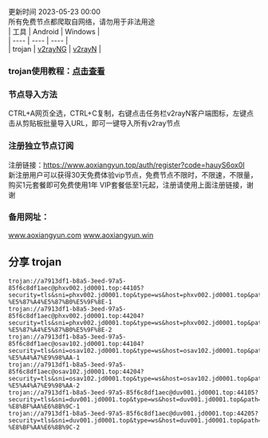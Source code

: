更新时间 2023-05-23 00:00  
所有免费节点都爬取自网络，请勿用于非法用途  
|  工具  | Android  | Windows  |  
|  ----  | ----   | ----  |  
| trojan  | [v2rayNG](https://github.com/2dust/v2rayNG/releases/download/1.6.28/v2rayNG_1.6.28_arm64-v8a.apk) | [v2rayN](https://github.com/2dust/v2rayN/releases/download/3.27/v2rayN-Core.zip) |  
### trojan使用教程：[点击查看](https://www.qiuchen.men/?p=165)  
### 节点导入方法  
CTRL+A网页全选，CTRL+C复制，右键点击任务栏v2rayN客户端图标，左键点击从剪贴板批量导入URL，即可一键导入所有v2ray节点  

### 注册独立节点订阅  
  注册链接：https://www.aoxiangyun.top/auth/register?code=hauyS6ox0I  
  新注册用户可以获得30天免费体验vip节点，免费节点不限时，不限速，不限量，购买1元套餐即可免费使用1年
  VIP套餐低至1元起，注册请使用上面注册链接，谢谢
 ### 备用网址：
  www.aoxiangyun.com 
  www.aoxiangyun.win
## 分享 trojan  
```  
trojan://a7913df1-b8a5-3eed-97a5-85f6c8df1aec@phxv002.jd0001.top:44105?security=tls&sni=phxv002.jd0001.top&type=ws&host=phxv002.jd0001.top&path=%2Fphxv001#%20%E5%85%8D%E8%B4%B9-%E5%87%A4%E5%87%B0%E5%9F%8E-1
trojan://a7913df1-b8a5-3eed-97a5-85f6c8df1aec@phxv002.jd0001.top:44204?security=tls&sni=phxv002.jd0001.top&type=ws&host=phxv002.jd0001.top&path=%2Fphxv002#%20%E5%85%8D%E8%B4%B9-%E5%87%A4%E5%87%B0%E5%9F%8E-2
trojan://a7913df1-b8a5-3eed-97a5-85f6c8df1aec@osav102.jd0001.top:44104?security=tls&sni=osav102.jd0001.top&type=ws&host=osav102.jd0001.top&path=%2Fosav101#%20%E5%85%8D%E8%B4%B9-%E5%A4%A7%E9%98%AA-1
trojan://a7913df1-b8a5-3eed-97a5-85f6c8df1aec@osav102.jd0001.top:44204?security=tls&sni=osav102.jd0001.top&type=ws&host=osav102.jd0001.top&path=%2Fosav102#%20%E5%85%8D%E8%B4%B9-%E5%A4%A7%E9%98%AA-2
trojan://a7913df1-b8a5-3eed-97a5-85f6c8df1aec@duv001.jd0001.top:44105?security=tls&sni=duv001.jd0001.top&type=ws&host=duv001.jd0001.top&path=%2Fduv001#%20%E5%85%8D%E8%B4%B9-%E8%BF%AA%E6%8B%9C-1
trojan://a7913df1-b8a5-3eed-97a5-85f6c8df1aec@duv001.jd0001.top:44205?security=tls&sni=duv001.jd0001.top&type=ws&host=duv001.jd0001.top&path=%2Fduv002#%20%E5%85%8D%E8%B4%B9-%E8%BF%AA%E6%8B%9C-2

```  
